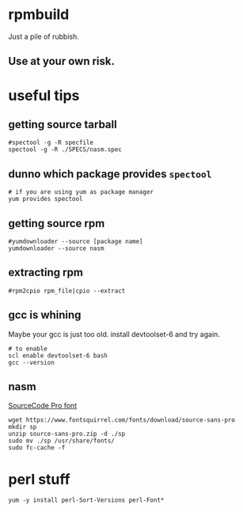 # rpmbuild

Just a pile of rubbish.

## Use at your own risk.

# useful tips


## getting source tarball

````
#spectool -g -R specfile
spectool -g -R ./SPECS/nasm.spec
````

## dunno which package provides `spectool`

````
# if you are using yum as package manager
yum provides spectool
````

## getting source rpm

````
#yumdownloader --source [package name]
yumdownloader --source nasm
````

## extracting rpm

````
#rpm2cpio rpm_file|cpio --extract

````

## gcc is whining

Maybe your gcc is just too old. install devtoolset-6 and try again.

````
# to enable
scl enable devtoolset-6 bash
gcc --version
````

## nasm

[SourceCode Pro font](https://www.fontsquirrel.com/fonts/source-sans-pro)

````
wget https://www.fontsquirrel.com/fonts/download/source-sans-pro
mkdir sp
unzip source-sans-pro.zip -d ./sp
sudo mv ./sp /usr/share/fonts/
sudo fc-cache -f
````

# perl stuff

````
yum -y install perl-Sort-Versions perl-Font*
````

